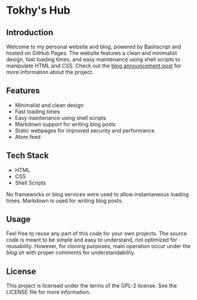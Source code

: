 # Tokhy's Hub

## Introduction
Welcome to my personal website and blog, powered by Bashscript and hosted on GitHub Pages. The website features a clean and minimalist design, fast loading times, and easy maintenance using shell scripts to manipulate HTML and CSS. Check out the [blog announcement post](https://tokiesan.github.io/blogposts/AnnouncingTheBlog.html) for more information about the project.

## Features
- Minimalist and clean design
- Fast loading times
- Easy maintenance using shell scripts
- Markdown support for writing blog posts
- Static webpages for improved security and performance
- Atom feed

## Tech Stack
- HTML
- CSS
- Shell Scripts

No frameworks or blog services were used to allow instantaneous loading times. Markdown is used for writing blog posts.

## Usage
Feel free to reuse any part of this code for your own projects. The source code is meant to be simple and easy to understand, not optimized for reusability. However, for cloning purposes, main operation occur under the *blog.sh* with proper comments for understandability.

## License
This project is licensed under the terms of the GPL-2 license. See the LICENSE file for more information.
